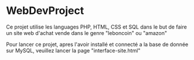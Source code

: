 # WebDevProject
Ce projet utilise les languages PHP, HTML, CSS et SQL dans le but de faire un site web d'achat vende dans le genre "leboncoin" ou "amazon"

Pour lancer ce projet, apres l'avoir installé et connecté a la base de donnée sur MySQL, veuillez lancer la page "interface-site.html"

